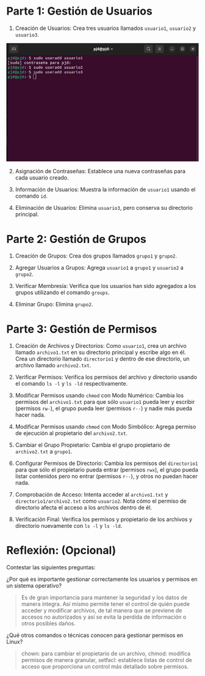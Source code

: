 # **Parte 1: Gestión de Usuarios**
1. Creación de Usuarios: Crea tres usuarios llamados `usuario1`, `usuario2` y `usuario3`.

![Creación de Usuarios](./img/1.jpg)

2. Asignación de Contraseñas: Establece una nueva contraseñas para cada usuario creado.

3. Información de Usuarios: Muestra la información de `usuario1` usando el comando `id`.

4. Eliminación de Usuarios: Elimina `usuario3`, pero conserva su directorio principal.

# **Parte 2: Gestión de Grupos**
1. Creación de Grupos: Crea dos grupos llamados `grupo1` y `grupo2`.

2. Agregar Usuarios a Grupos: Agrega `usuario1` a `grupo1` y `usuario2` a `grupo2`.

3. Verificar Membresía: Verifica que los usuarios han sido agregados a los grupos utilizando el comando `groups`.

4. Eliminar Grupo: Elimina `grupo2`.

# **Parte 3: Gestión de Permisos**
1. Creación de Archivos y Directorios:
Como `usuario1`, crea un archivo llamado `archivo1.txt` en su directorio principal y escribe algo en él.
Crea un directorio llamado `directorio1` y dentro de ese directorio, un archivo llamado `archivo2.txt`.

2. Verificar Permisos: Verifica los permisos del archivo y directorio usando el comando `ls -l` y `ls -ld` respectivamente.

3. Modificar Permisos usando `chmod` con Modo Numérico: Cambia los permisos del `archivo1.txt` para que sólo `usuario1` pueda leer y escribir (permisos `rw-`), el grupo pueda leer (permisos `r--`) y nadie más pueda hacer nada.

4. Modificar Permisos usando `chmod` con Modo Simbólico: Agrega permiso de ejecución al propietario del `archivo2.txt`.

5. Cambiar el Grupo Propietario: Cambia el grupo propietario de `archivo2.txt` a `grupo1`.

6. Configurar Permisos de Directorio: Cambia los permisos del `directorio1` para que sólo el propietario pueda entrar (permisos `rwx`), el grupo pueda listar contenidos pero no entrar (permisos `r--`), y otros no puedan hacer nada.

7. Comprobación de Acceso: Intenta acceder al `archivo1.txt` y `directorio1/archivo2.txt` como `usuario2`. Nota cómo el permiso de directorio afecta el acceso a los archivos dentro de él.

8. Verificación Final: Verifica los permisos y propietario de los archivos y directorio nuevamente con `ls -l` y `ls -ld`.

# **Reflexión: (Opcional)**
Contestar las siguientes preguntas:

¿Por qué es importante gestionar correctamente los usuarios y permisos en un sistema operativo?

> Es de gran importancia para mantener la seguridad y los datos de manera integra. Así mismo permite tener el control de quién puede acceder y modificar archivos, de tal manera que se previene de accesos no autorizados y así se evita la perdida de información o otros posibles daños.

¿Qué otros comandos o técnicas conocen para gestionar permisos en Linux?

> chown: para cambiar el propietario de un archivo, chmod: modifica permisos de manera granular, setfacl: establece listas de control de acceso que proporciona un control más detallado sobre permisos.